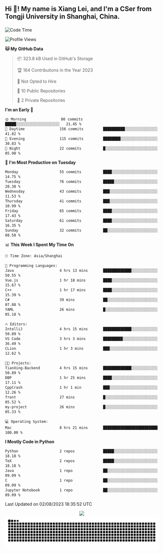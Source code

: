 <h2 align="left">Hi 👋! My name is Xiang Lei, and I'm a CSer from Tongji University in Shanghai, China.</h2>

###

<!--START_SECTION:waka-->
![Code Time](http://img.shields.io/badge/Code%20Time-98%20hrs%2042%20mins-blue)

![Profile Views](http://img.shields.io/badge/Profile%20Views-83-blue)

**🐱 My GitHub Data** 

> 📦 323.8 kB Used in GitHub's Storage 
 > 
> 🏆 164 Contributions in the Year 2023
 > 
> 🚫 Not Opted to Hire
 > 
> 📜 10 Public Repositories 
 > 
> 🔑 2 Private Repositories 
 > 
**I'm an Early 🐤** 

```text
🌞 Morning                80 commits          █████░░░░░░░░░░░░░░░░░░░░   21.45 % 
🌆 Daytime                156 commits         ██████████░░░░░░░░░░░░░░░   41.82 % 
🌃 Evening                115 commits         ████████░░░░░░░░░░░░░░░░░   30.83 % 
🌙 Night                  22 commits          █░░░░░░░░░░░░░░░░░░░░░░░░   05.90 % 
```
📅 **I'm Most Productive on Tuesday** 

```text
Monday                   55 commits          ████░░░░░░░░░░░░░░░░░░░░░   14.75 % 
Tuesday                  76 commits          █████░░░░░░░░░░░░░░░░░░░░   20.38 % 
Wednesday                43 commits          ███░░░░░░░░░░░░░░░░░░░░░░   11.53 % 
Thursday                 41 commits          ███░░░░░░░░░░░░░░░░░░░░░░   10.99 % 
Friday                   65 commits          ████░░░░░░░░░░░░░░░░░░░░░   17.43 % 
Saturday                 61 commits          ████░░░░░░░░░░░░░░░░░░░░░   16.35 % 
Sunday                   32 commits          ██░░░░░░░░░░░░░░░░░░░░░░░   08.58 % 
```


📊 **This Week I Spent My Time On** 

```text
🕑︎ Time Zone: Asia/Shanghai

💬 Programming Languages: 
Java                     4 hrs 13 mins       █████████████░░░░░░░░░░░░   50.55 % 
Vue.js                   1 hr 18 mins        ████░░░░░░░░░░░░░░░░░░░░░   15.67 % 
C++                      1 hr 17 mins        ████░░░░░░░░░░░░░░░░░░░░░   15.39 % 
C#                       39 mins             ██░░░░░░░░░░░░░░░░░░░░░░░   07.88 % 
YAML                     26 mins             █░░░░░░░░░░░░░░░░░░░░░░░░   05.18 % 

🔥 Editors: 
IntelliJ                 4 hrs 15 mins       █████████████░░░░░░░░░░░░   50.89 % 
VS Code                  3 hrs 3 mins        █████████░░░░░░░░░░░░░░░░   36.49 % 
CLion                    1 hr 3 mins         ███░░░░░░░░░░░░░░░░░░░░░░   12.62 % 

🐱‍💻 Projects: 
TianXing-Backend         4 hrs 15 mins       █████████████░░░░░░░░░░░░   50.89 % 
DBP                      1 hr 25 mins        ████░░░░░░░░░░░░░░░░░░░░░   17.11 % 
CppCrash                 1 hr 1 min          ███░░░░░░░░░░░░░░░░░░░░░░   12.26 % 
front                    27 mins             █░░░░░░░░░░░░░░░░░░░░░░░░   05.52 % 
my-project               26 mins             █░░░░░░░░░░░░░░░░░░░░░░░░   05.33 % 

💻 Operating System: 
Mac                      8 hrs 21 mins       █████████████████████████   100.00 % 
```

**I Mostly Code in Python** 

```text
Python                   2 repos             █████░░░░░░░░░░░░░░░░░░░░   18.18 % 
TeX                      2 repos             █████░░░░░░░░░░░░░░░░░░░░   18.18 % 
Java                     1 repo              ██░░░░░░░░░░░░░░░░░░░░░░░   09.09 % 
C                        1 repo              ██░░░░░░░░░░░░░░░░░░░░░░░   09.09 % 
Jupyter Notebook         1 repo              ██░░░░░░░░░░░░░░░░░░░░░░░   09.09 % 
```




 Last Updated on 02/08/2023 18:35:52 UTC
<!--END_SECTION:waka-->

<div align="center">
  <img src="https://github-readme-stats.vercel.app/api?username=Lei00764&show_icons=true&theme=radical" />
 </div>

 <div align="center">

<picture>
  <source media="(prefers-color-scheme: dark)" srcset="https://raw.githubusercontent.com/Lei00764/Lei00764/output/github-contribution-grid-snake-dark.svg">
  <source media="(prefers-color-scheme: light)" srcset="https://raw.githubusercontent.com/Lei00764/Lei00764/output/github-contribution-grid-snake.svg">
  <img alt="github contribution grid snake animation" src="https://raw.githubusercontent.com/Lei00764/Lei00764/output/github-contribution-grid-snake.svg">
</picture>

</div>




